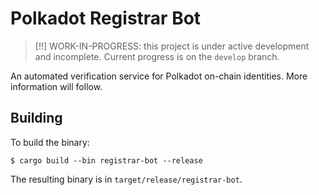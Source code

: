 # Polkadot Registrar Bot

> [!!] WORK-IN-PROGRESS: this project is under active development and incomplete. Current progress is on the `develop` branch.

An automated verification service for Polkadot on-chain identities. More
information will follow.

## Building

To build the binary:

```console
$ cargo build --bin registrar-bot --release
```

The resulting binary is in `target/release/registrar-bot`.
